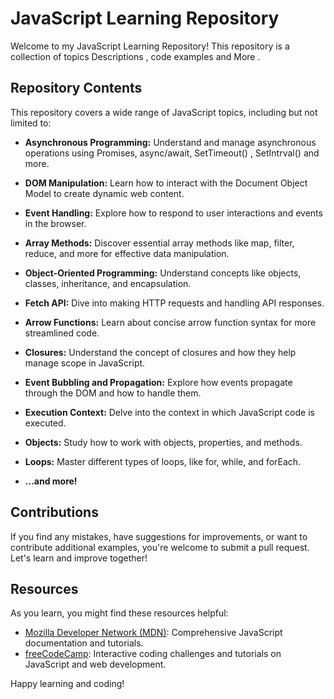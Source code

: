 # JavaScript Learning Repository

Welcome to my JavaScript Learning Repository! This repository is a collection of topics Descriptions , code examples and More . 

## Repository Contents

This repository covers a wide range of JavaScript topics, including but not limited to:

- **Asynchronous Programming:** Understand and manage asynchronous operations using Promises, async/await,  SetTimeout() , SetIntrval() and more.
- **DOM Manipulation:** Learn how to interact with the Document Object Model to create dynamic web content.
- **Event Handling:** Explore how to respond to user interactions and events in the browser.
- **Array Methods:** Discover essential array methods like map, filter, reduce, and more for effective data manipulation.
- **Object-Oriented Programming:** Understand concepts like objects, classes, inheritance, and encapsulation.
- **Fetch API:** Dive into making HTTP requests and handling API responses.  
- **Arrow Functions:** Learn about concise arrow function syntax for more streamlined code.
- **Closures:** Understand the concept of closures and how they help manage scope in JavaScript.
- **Event Bubbling and Propagation:** Explore how events propagate through the DOM and how to handle them.
- **Execution Context:** Delve into the context in which JavaScript code is executed.
- **Objects:** Study how to work with objects, properties, and methods.
- **Loops:** Master different types of loops, like for, while, and forEach.

- **...and more!**


## Contributions

If you find any mistakes, have suggestions for improvements, or want to contribute additional examples, you're welcome to submit a pull request. Let's learn and improve together!

## Resources

As you learn, you might find these resources helpful:

- [Mozilla Developer Network (MDN)](https://developer.mozilla.org/en-US/docs/Web/JavaScript): Comprehensive JavaScript documentation and tutorials.
- [freeCodeCamp](https://www.freecodecamp.org/): Interactive coding challenges and tutorials on JavaScript and web development.

Happy learning and coding!


